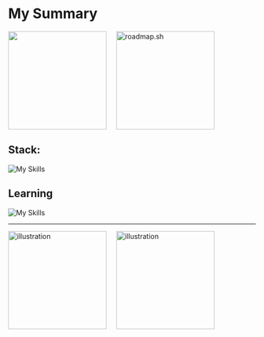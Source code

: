 # My Summary
<div style="display: flex; flex-direction: row; gap: 20px; align-items: center;">
  <a href="https://github.com/Zafkiel45/convoychat">
  <img height=200  src="https://github-readme-stats.vercel.app/api/top-langs?username=Zafkiel45&show_icons=true&theme=blueberry&layout=compact&langs_count=8&card_width=200" />
</a>
<a href="https://roadmap.sh"><img height="200" src="https://roadmap.sh/card/wide/67096eb6fb4be684db396ab4?variant=dark&roadmaps=computer-science%2Ctypescript%2Cjavascript%2Cbackend" alt="roadmap.sh"/></a>
</div>




## Stack:

![My Skills](https://go-skill-icons.vercel.app/api/icons?i=js,html,css,typescript,sass,nextjs,tailwindcss,react,nodejs,bun,figma,jwt,windows,vercel,vscode,prettier,astro)

## Learning 
![My Skills](https://go-skill-icons.vercel.app/api/icons?i=sqlite,postgresql,python)

---
<div style="display: flex; flex-direction: row; gap: 20px; align-items: center;">
  <img height="200" src="https://media1.tenor.com/m/TYNpGhXizs0AAAAC/wrecksmgee-hajime.gif" alt="illustration" />
  <img height="200" src="https://media1.tenor.com/m/D0uqUaBmhOsAAAAC/let-him-cook-magic.gif" alt="illustration" />
</div>
